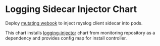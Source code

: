 # Logging Sidecar Injector Chart

Deploy [mutating webook](https://kubernetes.io/docs/reference/access-authn-authz/extensible-admission-controllers/) to inject rsyslog client sidecar into pods.

This chart installs [logging-injector](https://eos2git.cec.lab.emc.com/ECS/monitoring/tree/master/k8s/charts/logging-injector) chart from monitoring repository as a dependency and provides config map for install controller.

